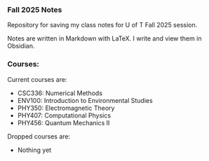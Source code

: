 ### Fall 2025 Notes
Repository for saving my class notes for U of T Fall 2025 session.

Notes are written in Markdown with LaTeX. I write and view them in Obsidian.


### Courses:
Current courses are:
- CSC336: Numerical Methods
- ENV100: Introduction to Environmental Studies
- PHY350: Electromagnetic Theory
- PHY407: Computational Physics
- PHY456: Quantum Mechanics II

Dropped courses are:
- Nothing yet
